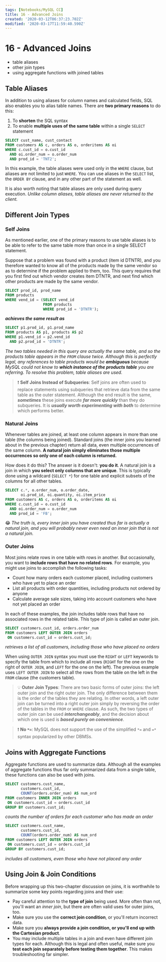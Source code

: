 ```yaml
---
tags: [Notebooks/MySQL CC]
title: 16 - Advanced Joins
created: '2020-03-12T06:37:23.702Z'
modified: '2020-03-17T11:59:40.590Z'
---
```


# 16 - Advanced Joins

- table aliases
- other join types
- using aggregate functions with joined tables

## Table Aliases

In addition to using aliases for column names and calculated fields, SQL also enables you to alias table names. There are **two primary reasons** to do this:
  1. To **shorten** the SQL syntax
  2. To enable **multiple uses of the same table** within a single `SELECT` statement

```sql
SELECT cust_name, cust_contact
FROM customers AS c, orders AS o, orderitems AS oi
WHERE c.cust_id = o.cust_id
  AND oi.order_num = o.order_num
  AND prod_id = 'TNT2';
```
In this example, the table aliases were used only in the `WHERE` clause, but aliases are not limited to just `WHERE`. You can use aliases in the `SELECT` list, the `ORDER BY` clause, and in any other part of the statement as well.

It is also worth noting that table aliases are only used during query execution. *Unlike column aliases, table aliases are never returned to the client.*

## Different Join Types

### Self Joins

As mentioned earlier, one of the primary reasons to use table aliases is to be able to refer to the same table more than once in a single SELECT statement.

Suppose that a problem was found with a product (item id DTNTR), and you therefore wanted to know all of the products made by the same vendor so as to determine if the problem applied to them, too. This query requires that you first find out which vendor creates item DTNTR, and next find which other products are made by the same vendor.

```sql
SELECT prod_id, prod_name
FROM products
WHERE vend_id = (SELECT vend_id
                 FROM products
                 WHERE prod_id = 'DTNTR');
```
***achieves the same result as***
```sql
SELECT p1.prod_id, p1.prod_name
FROM products AS p1, products AS p2
WHERE p1.vend_id = p2.vend_id
  AND p2.prod_id = 'DTNTR';
```
*The two tables needed in this query are actually the same table, and so the products table appears in the `FROM` clause twice. Although this is perfectly legal, any references to table products would be **ambiguous** because MySQL could not know to **which instance of the products table** you are referring. To resolve this problem, table aliases are used.*

> :exclamation: **Self Joins Instead of Subqueries**: Self joins are often used to replace statements using subqueries that retrieve data from the same table as the outer statement. Although the end result is the same, ***sometimes*** these joins execute ***far more quickly*** than they do subqueries. It is ***usually worth experimenting with both*** to determine which performs better.

### Natural Joins

Whenever tables are joined, at least one column appears in more than one table (the columns being joined). Standard joins (the inner joins you learned about in the previous chapter) return all data, even multiple occurrences of the same column. **A natural join simply eliminates those multiple occurrences so only one of each column is returned.**

How does it do this? The answer is it doesn't: **you do it**. A natural join is a join in which **you select only columns that are unique**. This is typically done using a wildcard (`SELECT *`) for one table and explicit subsets of the columns for all other tables.

```sql
SELECT c.*, o.order_num, o.order_date,
       oi.prod_id, oi.quantity, oi.item_price
FROM customers AS c, orders AS o, orderitems AS oi
WHERE c.cust_id = o.cust_id
  AND oi.order_num = o.order_num
  AND prod_id = 'FB';
```

:joy: *The truth is, every inner join you have created thus far is actually a natural join, and you will probably never even need an inner join that is not a natural join.*

### Outer Joins

Most joins relate rows in one table with rows in another. But occasionally, you want to **include rows that have no related rows**. For example, you might use joins to accomplish the following tasks:
  - Count how many orders each customer placed, including customers who have yet to place an order
  - List all products with order quantities, including products not ordered by anyone
  - Calculate average sale sizes, taking into account customers who have not yet placed an order

In each of these examples, the join includes table rows that have no associated rows in the related table. This type of join is called an outer join.

```sql
SELECT customers.cust_id, orders.order_num
FROM customers LEFT OUTER JOIN orders
 ON customers.cust_id = orders.cust_id;
```
*retrieves a list of all customers, including those who have placed no orders*

When using `OUTER JOIN` syntax you must use the `RIGHT` or `LEFT` keywords to specify the table from which to include all rows (`RIGHT` for the one on the right of `OUTER JOIN`, and `LEFT` for the one on the left). The previous example uses `LEFT OUTER JOIN` to select all the rows from the table on the left in the `FROM` clause (the customers table).

> :bulb: **Outer Join Types**: There are two basic forms of outer joins: the left outer join and the right outer join. The only difference between them is the order of the tables they are relating. In other words, a left outer join can be turned into a right outer join simply by reversing the order of the tables in the `FROM` or `WHERE` clause. As such, the two types of outer join can be used ***interchangeably***, and the decision about which one is used is ***based purely on convenience***.

> :exclamation: **No `*=`**: MySQL does not support the use of the simplified `*=` and `=*` syntax popularized by other DBMSs.

## Joins with Aggregate Functions

Aggregate functions are used to summarize data. Although all the examples of aggregate functions thus far only summarized data from a single table, these functions can also be used with joins.

```sql
SELECT customers.cust_name,
       customers.cust_id,
       COUNT(orders.order_num) AS num_ord
FROM customers INNER JOIN orders
 ON customers.cust_id = orders.cust_id
GROUP BY customers.cust_id;
```
*counts the number of orders for each customer who has made an order*

```sql
SELECT customers.cust_name,
       customers.cust_id,
       COUNT(orders.order_num) AS num_ord
FROM customers LEFT OUTER JOIN orders
 ON customers.cust_id = orders.cust_id
GROUP BY customers.cust_id;
```
*includes all customers, even those who have not placed any order*

## Using Join & Join Conditions

Before wrapping up this two-chapter discussion on joins, it is worthwhile to summarize some key points regarding joins and their use:
  - Pay careful attention to the **type of join** being used. More often than not, you'll want an *inner join*, but there are often valid uses for outer joins, too.
  - Make sure you use the **correct join condition**, or you'll return incorrect data.
  - Make sure you **always provide a join condition, or you'll end up with the Cartesian product**.
  - You may include multiple tables in a join and even have different join types for each. Although this is legal and often useful, make sure you **test each join separately before testing them together**. This makes troubleshooting far simpler.

